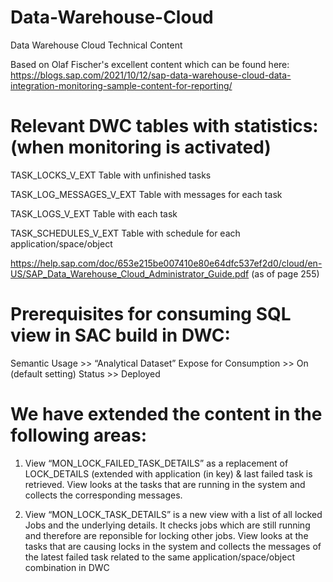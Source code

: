 # Data-Warehouse-Cloud
Data Warehouse Cloud Technical Content

Based on Olaf Fischer's excellent content which can be found here:  https://blogs.sap.com/2021/10/12/sap-data-warehouse-cloud-data-integration-monitoring-sample-content-for-reporting/

# Relevant DWC  tables with statistics: (when monitoring is activated)

TASK_LOCKS_V_EXT
Table with unfinished tasks

TASK_LOG_MESSAGES_V_EXT
Table with messages for each task

TASK_LOGS_V_EXT
Table with each task

TASK_SCHEDULES_V_EXT
Table with schedule for each application/space/object

https://help.sap.com/doc/653e215be007410e80e64dfc537ef2d0/cloud/en-US/SAP_Data_Warehouse_Cloud_Administrator_Guide.pdf (as of page 255)


# Prerequisites for consuming SQL view in SAC build in DWC:

Semantic Usage >> “Analytical Dataset”
Expose for Consumption >> On (default setting)
Status >> Deployed

# We have extended the content in the following areas:

1. View “MON_LOCK_FAILED_TASK_DETAILS” as a replacement of LOCK_DETAILS (extended with application (in key) & last failed task is retrieved. View looks at the tasks that are running in the system and collects the corresponding messages.

2. View “MON_LOCK_TASK_DETAILS” is a new view with a list of all locked Jobs and the underlying details. It checks jobs which are still running and therefore are reponsible for locking other jobs. View looks at the tasks that are causing locks in the system and collects the messages of the latest failed task related to the same application/space/object combination in DWC



